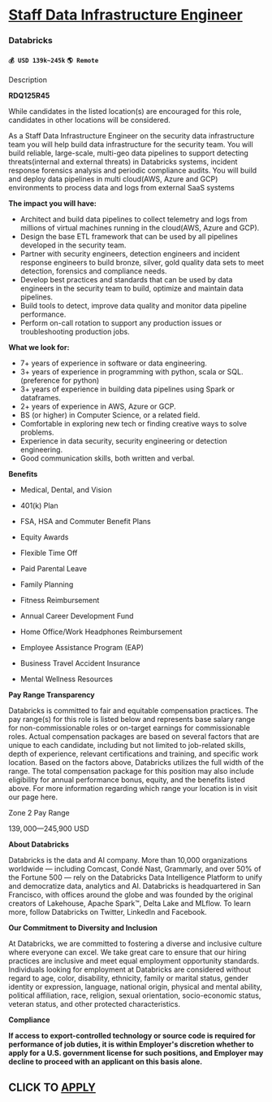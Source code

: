 # [Staff Data Infrastructure Engineer](https://www.remotewlb.com/apply/staff-data-infrastructure-engineer)  
### Databricks  
#### `💰 USD 139k~245k` `🌎 Remote`  

Description

**RDQ125R45**

While candidates in the listed location(s) are encouraged for this role, candidates in other locations will be considered.

As a Staff Data Infrastructure Engineer on the security data infrastructure team you will help build data infrastructure for the security team. You will build reliable, large-scale, multi-geo data pipelines to support detecting threats(internal and external threats) in Databricks systems, incident response forensics analysis and periodic compliance audits. You will build and deploy data pipelines in multi cloud(AWS, Azure and GCP) environments to process data and logs from external SaaS systems

**The impact you will have:**

  * Architect and build data pipelines to collect telemetry and logs from millions of virtual machines running in the cloud(AWS, Azure and GCP).
  * Design the base ETL framework that can be used by all pipelines developed in the security team.
  * Partner with security engineers, detection engineers and incident response engineers to build bronze, silver, gold quality data sets to meet detection, forensics and compliance needs.
  * Develop best practices and standards that can be used by data engineers in the security team to build, optimize and maintain data pipelines.
  * Build tools to detect, improve data quality and monitor data pipeline performance.
  * Perform on-call rotation to support any production issues or troubleshooting production jobs.

**What we look for:**

  * 7+ years of experience in software or data engineering.
  * 3+ years of experience in programming with python, scala or SQL. (preference for python)
  * 3+ years of experience in building data pipelines using Spark or dataframes.
  * 2+ years of experience in AWS, Azure or GCP.
  * BS (or higher) in Computer Science, or a related field.
  * Comfortable in exploring new tech or finding creative ways to solve problems.
  * Experience in data security, security engineering or detection engineering.
  * Good communication skills, both written and verbal.

**Benefits**

  * Medical, Dental, and Vision

  * 401(k) Plan

  * FSA, HSA and Commuter Benefit Plans

  * Equity Awards

  * Flexible Time Off

  * Paid Parental Leave 

  * Family Planning

  * Fitness Reimbursement

  * Annual Career Development Fund

  * Home Office/Work Headphones Reimbursement

  * Employee Assistance Program (EAP)

  * Business Travel Accident Insurance

  * Mental Wellness Resources

**Pay Range Transparency**

Databricks is committed to fair and equitable compensation practices. The pay range(s) for this role is listed below and represents base salary range for non-commissionable roles or on-target earnings for commissionable roles. Actual compensation packages are based on several factors that are unique to each candidate, including but not limited to job-related skills, depth of experience, relevant certifications and training, and specific work location. Based on the factors above, Databricks utilizes the full width of the range. The total compensation package for this position may also include eligibility for annual performance bonus, equity, and the benefits listed above. For more information regarding which range your location is in visit our page here.  

Zone 2 Pay Range

$139,000—$245,900 USD

 **About Databricks**

Databricks is the data and AI company. More than 10,000 organizations worldwide — including Comcast, Condé Nast, Grammarly, and over 50% of the Fortune 500 — rely on the Databricks Data Intelligence Platform to unify and democratize data, analytics and AI. Databricks is headquartered in San Francisco, with offices around the globe and was founded by the original creators of Lakehouse, Apache Spark™, Delta Lake and MLflow. To learn more, follow Databricks on Twitter, LinkedIn and Facebook.

**Our Commitment to Diversity and Inclusion**

At Databricks, we are committed to fostering a diverse and inclusive culture where everyone can excel. We take great care to ensure that our hiring practices are inclusive and meet equal employment opportunity standards. Individuals looking for employment at Databricks are considered without regard to age, color, disability, ethnicity, family or marital status, gender identity or expression, language, national origin, physical and mental ability, political affiliation, race, religion, sexual orientation, socio-economic status, veteran status, and other protected characteristics.

**Compliance**

**If access to export-controlled technology or source code is required for performance of job duties, it is within Employer's discretion whether to apply for a U.S. government license for such positions, and Employer may decline to proceed with an applicant on this basis alone.**

  
## CLICK TO [APPLY](https://www.remotewlb.com/apply/staff-data-infrastructure-engineer)

